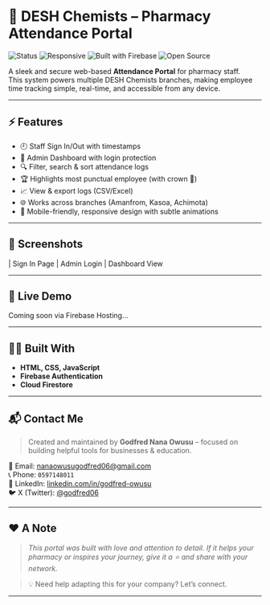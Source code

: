 # 💊 DESH Chemists – Pharmacy Attendance Portal

![Status](https://img.shields.io/badge/status-active-brightgreen?style=flat-square&logo=vercel)
![Responsive](https://img.shields.io/badge/UI-responsive-blueviolet?style=flat-square&logo=css3)
![Built with Firebase](https://img.shields.io/badge/backend-firebase-ffca28?style=flat-square&logo=firebase)
![Open Source](https://img.shields.io/badge/license-MIT-blue?style=flat-square)

A sleek and secure web-based **Attendance Portal** for pharmacy staff.  
This system powers multiple DESH Chemists branches, making employee time tracking simple, real-time, and accessible from any device.

---

## ⚡ Features

- 🕘 Staff Sign In/Out with timestamps
- 🔐 Admin Dashboard with login protection
- 🔍 Filter, search & sort attendance logs
- 🏆 Highlights most punctual employee (with crown 👑)
- 📈 View & export logs (CSV/Excel)
- 🌐 Works across branches (Amanfrom, Kasoa, Achimota)
- 💬 Mobile-friendly, responsive design with subtle animations

---

## 📸 Screenshots

| Sign In Page | Admin Login | Dashboard View  

---

## 🚀 Live Demo

Coming soon via Firebase Hosting...

---

## 👨‍💻 Built With

- **HTML, CSS, JavaScript**
- **Firebase Authentication**
- **Cloud Firestore**

---

## 📬 Contact Me

> Created and maintained by **Godfred Nana Owusu** – focused on building helpful tools for businesses & education.

📧 Email: [nanaowusugodfred06@gmail.com](mailto:nanaowusugodfred06@gmail.com@gmail.com)  
📞 Phone: `0597148011`  
🔗 LinkedIn: [linkedin.com/in/godfred-owusu](https://linkedin.com/in/godfred-owusu)  
🐦 X (Twitter): [@godfred06](https://x.com/godfred06)

---

## ❤️ A Note

> *This portal was built with love and attention to detail. If it helps your pharmacy or inspires your journey, give it a ⭐ and share with your network.*

> 💡 Need help adapting this for your company? Let’s connect.

---
